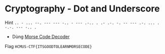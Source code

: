 # Cryptography - Dot and Underscore

Hint `.. - ... --. --- --- -.. - --- .-.. . .- .-. -. -- --- .-. ... . -.-. --- -.. .`

- Dùng [Morse Code Decoder](https://morsecode.world/international/translator.html)

Flag `HCMUS-CTF{ITSGOODTOLEARNMORSECODE}`